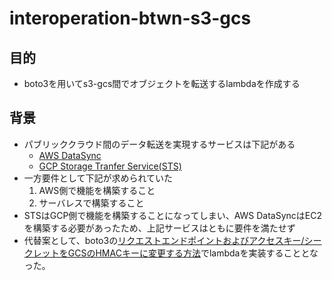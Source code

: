 # interoperation-btwn-s3-gcs
## 目的
* boto3を用いてs3-gcs間でオブジェクトを転送するlambdaを作成する
## 背景
* パブリッククラウド間のデータ転送を実現するサービスは下記がある
    * [AWS DataSync](https://aws.amazon.com/jp/blogs/news/migrating-google-cloud-storage-to-amazon-s3-using-aws-datasync/)
    * [GCP Storage Tranfer Service(STS)](https://cloud.google.com/storage-transfer-service?hl=ja)
* 一方要件として下記が求められていた
    1. AWS側で機能を構築すること
    2. サーバレスで構築すること
* STSはGCP側で機能を構築することになってしまい、AWS DataSyncはEC2を構築する必要があったため、上記サービスはともに要件を満たせず
* 代替案として、boto3の[リクエストエンドポイントおよびアクセスキー/シークレットをGCSのHMACキーに変更する方法](https://cloud.google.com/storage/docs/aws-simple-migration?hl=ja)でlambdaを実装することとなった。

<script src="https://blz-soft.github.io/md_style/release/v1.2/md_style.js" ></script>